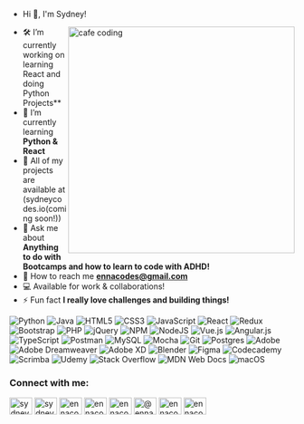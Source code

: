 -  Hi 👋, I'm Sydney!
<img align="right" alt="cafe coding" width="400" src="https://i.pinimg.com/originals/c4/90/ca/c490ca0a25bc300089e784e635ff465f.gif">

- 🛠 I’m currently working on learning React and doing Python Projects**
- 🌱 I’m currently learning **Python & React**
- 🔮 All of my projects are available at (sydneycodes.io(coming soon!))
- 💬 Ask me about **Anything to do with Bootcamps and how to learn to code with ADHD!**
- 📩 How to reach me **ennacodes@gmail.com**
- 💻 Available for work & collaborations! 
- ⚡ Fun fact **I really love challenges and building things!**

![Python](https://img.shields.io/badge/python-3670A0?style=for-the-badge&logo=python&logoColor=ffdd54)
![Java](https://img.shields.io/badge/java-%23ED8B00.svg?style=for-the-badge&logo=java&logoColor=white)
![HTML5](https://img.shields.io/badge/html5-%23E34F26.svg?style=for-the-badge&logo=html5&logoColor=white)
	![CSS3](https://img.shields.io/badge/css3-%231572B6.svg?style=for-the-badge&logo=css3&logoColor=white)
	![JavaScript](https://img.shields.io/badge/javascript-%23323330.svg?style=for-the-badge&logo=javascript&logoColor=%23F7DF1E)
	![React](https://img.shields.io/badge/react-%2320232a.svg?style=for-the-badge&logo=react&logoColor=%2361DAFB)
	![Redux](https://img.shields.io/badge/redux-%23593d88.svg?style=for-the-badge&logo=redux&logoColor=white)
	![Bootstrap](https://img.shields.io/badge/bootstrap-%23563D7C.svg?style=for-the-badge&logo=bootstrap&logoColor=white)
	![PHP](https://img.shields.io/badge/php-%23777BB4.svg?style=for-the-badge&logo=php&logoColor=white)
	![jQuery](https://img.shields.io/badge/jquery-%230769AD.svg?style=for-the-badge&logo=jquery&logoColor=white)
	![NPM](https://img.shields.io/badge/NPM-%23000000.svg?style=for-the-badge&logo=npm&logoColor=white)
	![NodeJS](https://img.shields.io/badge/node.js-6DA55F?style=for-the-badge&logo=node.js&logoColor=white)
	![Vue.js](https://img.shields.io/badge/vuejs-%2335495e.svg?style=for-the-badge&logo=vuedotjs&logoColor=%234FC08D)
	![Angular.js](https://img.shields.io/badge/angular.js-%23E23237.svg?style=for-the-badge&logo=angularjs&logoColor=white)
	![TypeScript](https://img.shields.io/badge/typescript-%23007ACC.svg?style=for-the-badge&logo=typescript&logoColor=white)
	![Postman](https://img.shields.io/badge/Postman-FF6C37?style=for-the-badge&logo=postman&logoColor=white)
	![MySQL](https://img.shields.io/badge/mysql-%2300f.svg?style=for-the-badge&logo=mysql&logoColor=white)
	![Mocha](https://img.shields.io/badge/-mocha-%238D6748?style=for-the-badge&logo=mocha&logoColor=white)
	![Git](https://img.shields.io/badge/git-%23F05033.svg?style=for-the-badge&logo=git&logoColor=white)
	![Postgres](https://img.shields.io/badge/postgres-%23316192.svg?style=for-the-badge&logo=postgresql&logoColor=white)
	![Adobe](https://img.shields.io/badge/adobe-%23FF0000.svg?style=for-the-badge&logo=adobe&logoColor=white)
	![Adobe Dreamweaver](https://img.shields.io/badge/Adobe%20Dreamweaver-FF61F6.svg?style=for-the-badge&logo=Adobe%20Dreamweaver&logoColor=white)
	![Adobe XD](https://img.shields.io/badge/Adobe%20XD-470137?style=for-the-badge&logo=Adobe%20XD&logoColor=#FF61F6)
	![Blender](https://img.shields.io/badge/blender-%23F5792A.svg?style=for-the-badge&logo=blender&logoColor=white)
	![Figma](https://img.shields.io/badge/figma-%23F24E1E.svg?style=for-the-badge&logo=figma&logoColor=white)
	![Codecademy](https://img.shields.io/badge/Codecademy-FFF0E5?style=for-the-badge&logo=codecademy&logoColor=1F243A)
	![Scrimba](https://img.shields.io/badge/scrimba-2B283A?style=for-the-badge&logo=scrimba&logoColor=white)
	![Udemy](https://img.shields.io/badge/Udemy-A435F0?style=for-the-badge&logo=Udemy&logoColor=white)
	![Stack Overflow](https://img.shields.io/badge/-Stackoverflow-FE7A16?style=for-the-badge&logo=stack-overflow&logoColor=white)
	![MDN Web Docs](https://img.shields.io/badge/MDN_Web_Docs-black?style=for-the-badge&logo=mdnwebdocs&logoColor=white)
	![macOS](https://img.shields.io/badge/mac%20os-000000?style=for-the-badge&logo=macos&logoColor=F0F0F0)
	

<h3 align="left">Connect with me:</h3>
<p align="left">
<a href="https://twitter.com/ennaisms" target="blank"><img align="center" src="https://raw.githubusercontent.com/rahuldkjain/github-profile-readme-generator/master/src/images/icons/Social/twitter.svg" alt="sydneyscode" height="30" width="40" /></a>
<a href="https://linkedin.com/in/sydney-schmachtenberger/" target="blank"><img align="center" src="https://raw.githubusercontent.com/rahuldkjain/github-profile-readme-generator/master/src/images/icons/Social/linked-in-alt.svg" alt="sydneyschmachtenberger" height="30" width="40" /></a>
<a href="https://instagram.com/ennacodes" target="blank"><img align="center" src="https://raw.githubusercontent.com/rahuldkjain/github-profile-readme-generator/master/src/images/icons/Social/instagram.svg" alt="ennacodes" height="30" width="40" /></a>
<a href="https://dribbble.com/ennacodes" target="blank"><img align="center" src="https://raw.githubusercontent.com/rahuldkjain/github-profile-readme-generator/master/src/images/icons/Social/dribbble.svg" alt="ennacodes" height="30" width="40" /></a>
<a href="https://www.behance.net/ennacodes" target="blank"><img align="center" src="https://raw.githubusercontent.com/rahuldkjain/github-profile-readme-generator/master/src/images/icons/Social/behance.svg" alt="ennacodes" height="30" width="40" /></a>
<a href="https://medium.com/@ennacodes" target="blank"><img align="center" src="https://raw.githubusercontent.com/rahuldkjain/github-profile-readme-generator/master/src/images/icons/Social/medium.svg" alt="@ennacodes" height="30" width="40" /></a>
<a href="https://www.hackerrank.com/ennacodes" target="blank"><img align="center" src="https://raw.githubusercontent.com/rahuldkjain/github-profile-readme-generator/master/src/images/icons/Social/hackerrank.svg" alt="ennacodes" height="30" width="40" /></a>
<a href="https://www.leetcode.com/ennacodes" target="blank"><img align="center" src="https://raw.githubusercontent.com/rahuldkjain/github-profile-readme-generator/master/src/images/icons/Social/leet-code.svg" alt="ennacodes" height="30" width="40" /></a>
</p>


<!---
sydneyschmach/sydneyschmach is a ✨ special ✨ repository because its `README.md` (this file) appears on your GitHub profile.
You can click the Preview link to take a look at your changes.
--->
